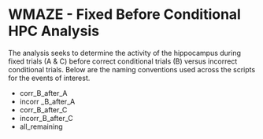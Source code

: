 # WMAZE - Fixed Before Conditional HPC Analysis

The analysis seeks to determine the activity of the hippocampus during fixed trials (A & C) before correct conditional trials (B) versus incorrect conditional trials. Below are the naming conventions used across the scripts for the events of interest.

* corr_B_after_A
* incorr _B_after_A
* corr_B_after_C
* incorr_B_after_C
* all_remaining

